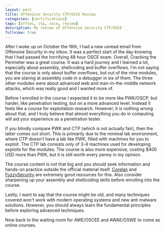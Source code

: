```yaml
---
layout: post
title: Offensive Security CTP/OSCE Review
categories: [certifications]
tags: [offsec, ctp, osce, review]
description: My review of Offensive Security CTP/OSCE
fullview: true
---
```


After I woke up on October the 16th, I had a new unread email from Offensive Security in my inbox. It was a perfect start of the day knowing that I had passed the horrifying 48 hour OSCE exam. Overall, Cracking the Perimeter was a great course. It was a hard journey and I learned a lot, especially about assembly, shellcoding and buffer overflows. I'm not saying that the course is only about buffer overflows, but out of the nine modules, you are staring at assembly code in a debugger in six of them. The three other modules were about advanced web and man-in-the-middle network attacks, which was really good and I wanted more of.

Before I enrolled in the course I expected it to be more like PWK/OSCP, but harder, like penetration testing, but on a more advanced level. Instead it feels like a course for exploitation research. However, it is nothing wrong about that, and I truly believe that almost everything you do in computing will aid your experience as a penetration tester. 

If you blindly compare PWK and CTP (which is not actually fair), then the latter comes out short. This is primarily due to the minimal lab environment, where CTP doesn't have a lab like PWK, filled with machines for you to exploit. The CTP lab consists only of 3-4 machines used for developing exploits for the modules. The course is also more expensive, costing $400 USD more than PWK, but it is still worth every penny in my opinion.

The course content is not that big and you should seek information and hands-on practice outside the official material itself. <a href="https://www.corelan.be/index.php/articles/">Corelan</a> and <a href="https://www.fuzzysecurity.com/tutorials.html">FuzzySecurity</a> are extremely good resources for this. Also consider sharpening up your assembly and shellcoding skills before enrolling into the course.

Lastly, I want to say that the course might be old, and many techniques covered won't work with modern operating systems and new anti malware solutions. However, you should always learn the fundamental principles before exploring advanced techniques. 

Now back to the waiting room for AWE/OSCEE and AWAE/OSWE to come as online courses.
